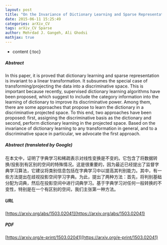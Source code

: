 ```yaml
---
layout: post
title: "On the Invariance of Dictionary Learning and Sparse Representation to Projecting Data to a Discriminative Space"
date: 2015-06-11 15:25:49
categories: arXiv_CV
tags: arXiv_CV Sparse
author: Mehrdad J. Gangeh, Ali Ghodsi
mathjax: true
---
```


* content
{:toc}

##### Abstract
In this paper, it is proved that dictionary learning and sparse representation is invariant to a linear transformation. It subsumes the special case of transforming/projecting the data into a discriminative space. This is important because recently, supervised dictionary learning algorithms have been proposed, which suggest to include the category information into the learning of dictionary to improve its discriminative power. Among them, there are some approaches that propose to learn the dictionary in a discriminative projected space. To this end, two approaches have been proposed: first, assigning the discriminative basis as the dictionary and second, perform dictionary learning in the projected space. Based on the invariance of dictionary learning to any transformation in general, and to a discriminative space in particular, we advocate the first approach.

##### Abstract (translated by Google)
在本文中，证明了字典学习和稀疏表示对线性变换是不变的。它包含了将数据转换/投影到有区别的空间的特殊情况。这是很重要的，因为最近已经提出了监督字典学习算法，它建议将类别信息包括在字典学习中以提高其判别能力。其中，有一些方法提出在歧视投影空间学习字典。为此，提出了两种方法：首先，将判别基础分配为词典，然后在投影空间中进行词典学习。基于字典学习对任何一般转换的不变性，特别是在一个有区别的空间，我们主张第一种方法。

##### URL
[https://arxiv.org/abs/1503.02041](https://arxiv.org/abs/1503.02041)

##### PDF
[https://arxiv.org/e-print/1503.02041](https://arxiv.org/e-print/1503.02041)


